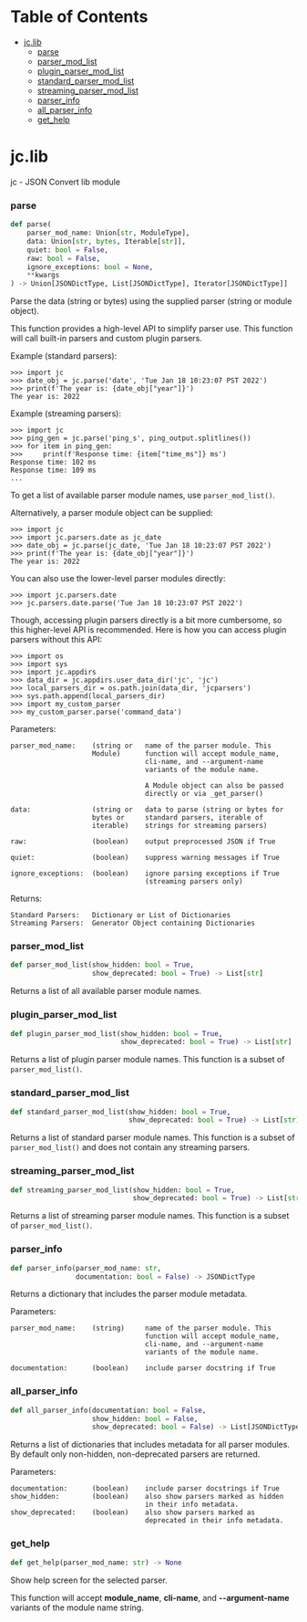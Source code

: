 # Table of Contents

* [jc.lib](#jc.lib)
  * [parse](#jc.lib.parse)
  * [parser\_mod\_list](#jc.lib.parser_mod_list)
  * [plugin\_parser\_mod\_list](#jc.lib.plugin_parser_mod_list)
  * [standard\_parser\_mod\_list](#jc.lib.standard_parser_mod_list)
  * [streaming\_parser\_mod\_list](#jc.lib.streaming_parser_mod_list)
  * [parser\_info](#jc.lib.parser_info)
  * [all\_parser\_info](#jc.lib.all_parser_info)
  * [get\_help](#jc.lib.get_help)

<a id="jc.lib"></a>

# jc.lib

jc - JSON Convert lib module

<a id="jc.lib.parse"></a>

### parse

```python
def parse(
    parser_mod_name: Union[str, ModuleType],
    data: Union[str, bytes, Iterable[str]],
    quiet: bool = False,
    raw: bool = False,
    ignore_exceptions: bool = None,
    **kwargs
) -> Union[JSONDictType, List[JSONDictType], Iterator[JSONDictType]]
```

Parse the data (string or bytes) using the supplied parser (string or
module object).

This function provides a high-level API to simplify parser use. This
function will call built-in parsers and custom plugin parsers.

Example (standard parsers):

    >>> import jc
    >>> date_obj = jc.parse('date', 'Tue Jan 18 10:23:07 PST 2022')
    >>> print(f'The year is: {date_obj["year"]}')
    The year is: 2022

Example (streaming parsers):

    >>> import jc
    >>> ping_gen = jc.parse('ping_s', ping_output.splitlines())
    >>> for item in ping_gen:
    >>>     print(f'Response time: {item["time_ms"]} ms')
    Response time: 102 ms
    Response time: 109 ms
    ...

To get a list of available parser module names, use `parser_mod_list()`.

Alternatively, a parser module object can be supplied:

    >>> import jc
    >>> import jc.parsers.date as jc_date
    >>> date_obj = jc.parse(jc_date, 'Tue Jan 18 10:23:07 PST 2022')
    >>> print(f'The year is: {date_obj["year"]}')
    The year is: 2022

You can also use the lower-level parser modules directly:

    >>> import jc.parsers.date
    >>> jc.parsers.date.parse('Tue Jan 18 10:23:07 PST 2022')

Though, accessing plugin parsers directly is a bit more cumbersome, so
this higher-level API is recommended. Here is how you can access plugin
parsers without this API:

    >>> import os
    >>> import sys
    >>> import jc.appdirs
    >>> data_dir = jc.appdirs.user_data_dir('jc', 'jc')
    >>> local_parsers_dir = os.path.join(data_dir, 'jcparsers')
    >>> sys.path.append(local_parsers_dir)
    >>> import my_custom_parser
    >>> my_custom_parser.parse('command_data')

Parameters:

    parser_mod_name:    (string or   name of the parser module. This
                        Module)      function will accept module_name,
                                     cli-name, and --argument-name
                                     variants of the module name.

                                     A Module object can also be passed
                                     directly or via _get_parser()

    data:               (string or   data to parse (string or bytes for
                        bytes or     standard parsers, iterable of
                        iterable)    strings for streaming parsers)

    raw:                (boolean)    output preprocessed JSON if True

    quiet:              (boolean)    suppress warning messages if True

    ignore_exceptions:  (boolean)    ignore parsing exceptions if True
                                     (streaming parsers only)

Returns:

    Standard Parsers:   Dictionary or List of Dictionaries
    Streaming Parsers:  Generator Object containing Dictionaries

<a id="jc.lib.parser_mod_list"></a>

### parser\_mod\_list

```python
def parser_mod_list(show_hidden: bool = True,
                    show_deprecated: bool = True) -> List[str]
```

Returns a list of all available parser module names.

<a id="jc.lib.plugin_parser_mod_list"></a>

### plugin\_parser\_mod\_list

```python
def plugin_parser_mod_list(show_hidden: bool = True,
                           show_deprecated: bool = True) -> List[str]
```

Returns a list of plugin parser module names. This function is a
subset of `parser_mod_list()`.

<a id="jc.lib.standard_parser_mod_list"></a>

### standard\_parser\_mod\_list

```python
def standard_parser_mod_list(show_hidden: bool = True,
                             show_deprecated: bool = True) -> List[str]
```

Returns a list of standard parser module names. This function is a
subset of `parser_mod_list()` and does not contain any streaming
parsers.

<a id="jc.lib.streaming_parser_mod_list"></a>

### streaming\_parser\_mod\_list

```python
def streaming_parser_mod_list(show_hidden: bool = True,
                              show_deprecated: bool = True) -> List[str]
```

Returns a list of streaming parser module names. This function is a
subset of `parser_mod_list()`.

<a id="jc.lib.parser_info"></a>

### parser\_info

```python
def parser_info(parser_mod_name: str,
                documentation: bool = False) -> JSONDictType
```

Returns a dictionary that includes the parser module metadata.

Parameters:

    parser_mod_name:    (string)     name of the parser module. This
                                     function will accept module_name,
                                     cli-name, and --argument-name
                                     variants of the module name.

    documentation:      (boolean)    include parser docstring if True

<a id="jc.lib.all_parser_info"></a>

### all\_parser\_info

```python
def all_parser_info(documentation: bool = False,
                    show_hidden: bool = False,
                    show_deprecated: bool = False) -> List[JSONDictType]
```

Returns a list of dictionaries that includes metadata for all parser
modules. By default only non-hidden, non-deprecated parsers are
returned.

Parameters:

    documentation:      (boolean)    include parser docstrings if True
    show_hidden:        (boolean)    also show parsers marked as hidden
                                     in their info metadata.
    show_deprecated:    (boolean)    also show parsers marked as
                                     deprecated in their info metadata.

<a id="jc.lib.get_help"></a>

### get\_help

```python
def get_help(parser_mod_name: str) -> None
```

Show help screen for the selected parser.

This function will accept **module_name**, **cli-name**, and
**--argument-name** variants of the module name string.

